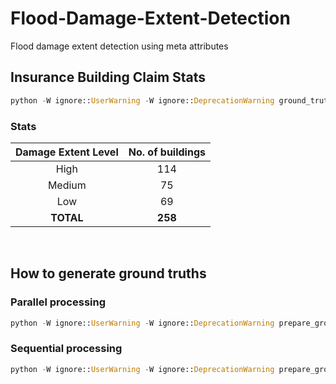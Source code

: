# Flood-Damage-Extent-Detection

Flood damage extent detection using meta attributes

## Insurance Building Claim Stats
``` python
python -W ignore::UserWarning -W ignore::DeprecationWarning ground_truth_stats.py -ground-truth-claims-path E:/SFU/dataset/raw/ground_truth/shapefiles
```
### Stats
| __Damage Extent Level__ | __No. of buildings__  |
|:-----------------------:|:-----------------:|
|          High           |        114        |
|         Medium          |        75         |
|           Low           |        69         |
|        __TOTAL__        |      __258__      |

&nbsp;

## How to generate ground truths
### Parallel processing
``` python
python -W ignore::UserWarning -W ignore::DeprecationWarning prepare_ground_truths.py -mask-img-path <mask-img-path> -pre-img-path <pre-img-path> -aoi-tif-path <aoi-tif-path> -claims-filepath <claims-filepath> -ground-truth-path <ground-truth-path> -parallel
```
### Sequential processing
``` python
python -W ignore::UserWarning -W ignore::DeprecationWarning prepare_ground_truths.py -mask-img-path <mask-img-path> -pre-img-path <pre-img-path> -aoi-tif-path <aoi-tif-path> -claims-filepath <claims-filepath> -ground-truth-path <ground-truth-path>
```
